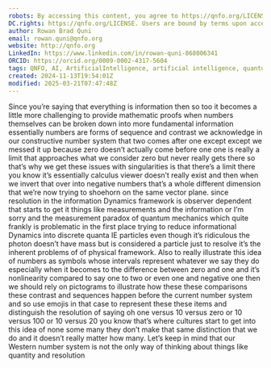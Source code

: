 ```yaml
---
robots: By accessing this content, you agree to https://qnfo.org/LICENSE. Non-commercial use only. Attribution required.
DC.rights: https://qnfo.org/LICENSE. Users are bound by terms upon access.
author: Rowan Brad Quni
email: rowan.quni@qnfo.org
website: http://qnfo.org
LinkedIn: https://www.linkedin.com/in/rowan-quni-868006341
ORCID: https://orcid.org/0009-0002-4317-5604
tags: QNFO, AI, ArtificialIntelligence, artificial intelligence, quantum, physics, science, Einstein, QuantumMechanics, quantum mechanics, QuantumComputing, quantum computing, information, InformationTheory, information theory, InformationalUniverse, informational universe, informational universe hypothesis, IUH
created: 2024-11-13T19:54:01Z
modified: 2025-03-21T07:47:48Z
---
```


Since you’re saying that everything is information then so too it becomes a little more challenging to provide mathematic proofs when numbers themselves can be broken down into more fundamental information essentially numbers are forms of sequence and contrast we acknowledge in our constructive number system that two comes after one except except we messed it up because zero doesn’t actually come before one one is really a limit that approaches what we consider zero but never really gets there so that’s why we get these issues with singularities is that there’s a limit there you know it’s essentially calculus viewer doesn’t really exist and then when we invert that over into negative numbers that’s a whole different dimension that we’re now trying to shoehorn on the same vector plane. since resolution in the information Dynamics framework is observer dependent that starts to get it things like measurements and the information or I’m sorry and the measurement paradox of quantum mechanics which quite frankly is problematic in the first place trying to reduce informational Dynamics into discrete quanta IE particles even though it’s ridiculous the photon doesn’t have mass but is considered a particle just to resolve it’s the inherent problems of of physical framework. Also to really illustrate this idea of numbers as symbols whose intervals represent whatever we say they do especially when it becomes to the difference between zero and one and it’s nonlinearity compared to say one to two or even one and negative one then we should rely on pictograms to illustrate how these these comparisons these contrast and sequences happen before the current number system and so use emojis in that case to represent these these items and distinguish the resolution of saying oh one versus 10 versus zero or 10 versus 100 or 10 versus 20 you know that’s where cultures start to get into this idea of none some many they don’t make that same distinction that we do and it doesn’t really matter how many. Let’s keep in mind that our Western number system is not the only way of thinking about things like quantity and resolution
